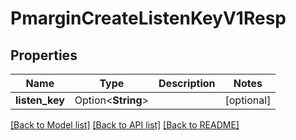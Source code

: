 # PmarginCreateListenKeyV1Resp

## Properties

Name | Type | Description | Notes
------------ | ------------- | ------------- | -------------
**listen_key** | Option<**String**> |  | [optional]

[[Back to Model list]](../README.md#documentation-for-models) [[Back to API list]](../README.md#documentation-for-api-endpoints) [[Back to README]](../README.md)


